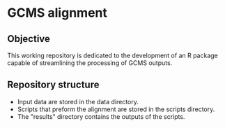 <!-- pandoc README.md -f commonmark -t html -s -o README.html -->



# GCMS alignment 
## Objective

This working repository is dedicated to the development of an R package capable of streamlining the processing of GCMS outputs.


## Repository structure

* Input data are stored in the data directory.
* Scripts that preform the alignment are stored in the scripts directory.
* The "results" directory contains the outputs of the scripts.
